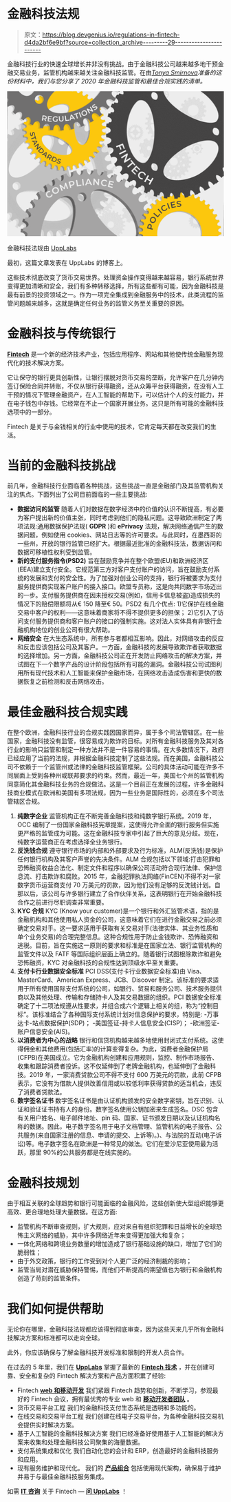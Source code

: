 # 金融科技法规

> 原文：<https://blog.devgenius.io/regulations-in-fintech-d4da2bf6e9bf?source=collection_archive---------29----------------------->

金融科技行业的快速全球增长并非没有挑战。由于金融科技公司越来越多地干预金融交易业务，监管机构越来越关注金融科技监管。在由[*Tonya Smirnova*](https://medium.com/u/975f64af3be6?source=post_page-----d4da2bf6e9bf--------------------------------)*准备的这份材料中，我们与您分享了 2020 年金融科技监管和最佳合规实践的清单。*

![](img/20c8334bf5e5005eedfd6ff3b32119cb.png)

金融科技法规由 [UppLabs](https://medium.com/u/66e1a7ad8027?source=post_page-----d4da2bf6e9bf--------------------------------)

最初，这篇文章发表在 UppLabs 的博客上。

这些技术彻底改变了货币交易世界。处理资金操作变得越来越容易，银行系统世界变得更加清晰和安全，我们有多种转移选择，所有这些都有可能，因为金融科技是最有前景的投资领域之一。作为一项完全集成到金融服务中的技术，此类流程的监管问题越来越多，这就是确定任何业务的监管义务至关重要的原因。

# 金融科技与传统银行

[**Fintech**](https://fintech.upplabs.com/) 是一个新的经济技术产业，包括应用程序、网站和其他使传统金融服务现代化的技术解决方案。

它让保守的银行更具创新性，让银行摆脱对货币交易的垄断，允许客户在几分钟内签订保险合同并转账，不仅从银行获得融资，还从众筹平台获得融资，在没有人工干预的情况下管理金融资产，在人工智能的帮助下，可以估计个人的支付能力，并在电子钱包中存钱。它经常在不止一个国家开展业务。这只是所有可能的金融科技选项中的一部分。

Fintech 是关于与金钱相关的行业中使用的技术，它肯定每天都在改变我们的生活。

# 当前的金融科技挑战

前几年，金融科技行业面临着各种挑战，这些挑战一直是金融部门及其监管机构关注的焦点。下面列出了公司目前面临的一些主要挑战:

*   **数据访问的监管**
    随着人们对数据在数字经济中的价值的认识不断提高，有必要为客户提出新的价值主张，同时考虑到他们的隐私问题。这导致欧洲制定了两项法规:通用数据保护法规( **GDPR** )和 **ePrivacy** 法规，解决网络通信产生的数据问题，例如使用 cookies、网站日志等的许可要求。与此同时，在墨西哥的一些州，开放的银行监管已经扩大。根据最近批准的金融科技法，数据访问和数据可移植性权利受到监管。
*   **新的支付服务指令(PSD2)** 旨在鼓励竞争并在整个欧盟(EU)和欧洲经济区(EEA)建立支付安全。它规范第三方对客户支付账户的访问，旨在鼓励支付系统的发展和支付的安全性。为了加强对创业公司的支持，银行将被要求为支付服务提供商实现客户账户的接入接口。欧盟专员称，这是向共同数字市场迈出的一步。支付服务提供商在因未授权交易(例如，信用卡信息被盗)造成损失的情况下的赔偿限额将从€ 150 降至€ 50。PSD2 有几个优点:
    1)它保护在线金融交易中客户的权利——这意味着商家将不得不提供更多的担保；
    2)它引入了访问支付服务提供商和客户账户的接口的强制实施。这对法人实体具有非银行金融机构地位的创业公司有很大帮助。
*   **网络安全**
    在大生态系统中，所有参与者都相互影响。因此，对网络攻击的反应和反击应该包括公司及其客户。一方面，金融科技的发展导致欺诈者获取数据的选择增加。另一方面，金融科技公司正在开发防止网络攻击的解决方案，并试图在下一个数字产品的设计阶段包括所有可能的漏洞。金融科技公司试图利用所有现代技术和人工智能来保护金融市场，在网络攻击造成伤害和更快的数据恢复之前检测和反击网络攻击。

# 最佳金融科技合规实践

在整个欧洲，金融科技行业的合规实践因国家而异，属于多个司法管辖区。在一些国家，金融科技没有监管，很容易成为欺诈的目标。对所有金融科技服务及其对各行业的影响只监管和制定一种方法并不是一件容易的事情。在大多数情况下，政府已经应用了当前的法规，并根据金融科技定制了这些法规。而在美国，金融科技公司不依赖于一个监管州或法律的金融科技监管框架。公司的具体活动可能在许多不同层面上受到各种州或联邦要求的约束。然而，最近一年，美国七个州的监管机构同意简化其金融科技业务的合规做法。这是一个目前正在发展的过程，许多金融科技商业模式在欧洲和美国有多项法规，因为一些业务是国际性的，必须在多个司法管辖区合规。

1.  **纯数字企业**
    监管机构正在不断完善金融科技和纯数字银行系统。2019 年，OCC 编制了一份国家金融科技宪章提案，这使得允许全面的银行服务但实施更严格的监管成为可能。这在金融科技专家中引起了巨大的意见分歧。现在，纯数字运营商正在考虑选择全业务银行。
2.  **反洗钱合规**
    遵守银行市场的内部和外部要求及行为标准，ALM(反洗钱)是保护任何银行机构及其客户声誉的先决条件。ALM 合规包括以下领域:打击犯罪和恐怖融资收益合法化、制定文件和程序以确保公司活动符合现行法律、保护信息流、打击欺诈和腐败。2015 年，金融犯罪执法网络(FinCEN)不得不对一家数字货币运营商支付 70 万美元的罚款，因为他们没有足够的反洗钱计划。自那以后，该公司与许多银行建立了合作伙伴关系，这表明银行在开始金融科技合作之前进行尽职调查非常重要。
3.  **KYC 合规**
    KYC (Know your customer)是一个银行和外汇监管术语，指的是金融机构和其他使用私人资金的公司，这意味着它们在进行金融交易之前必须确定交易对手。这一要求适用于获取有关交易对手(法律实体、其业务性质和单个业务交易)的合理完整信息。这种合规性用于防止金钱欺诈、恐怖融资和逃税。目前，旨在实施这一原则的要求和标准是在国家立法、银行监管机构的监管文件以及 FATF 等国际组织层面上确立的。随着银行试图根除欺诈和避免恐怖融资，KYC 对金融科技的合规性达到顶级水平至关重要。
4.  **支付卡行业数据安全标准**
    PCI DSS(支付卡行业数据安全标准)由 Visa、MasterCard、American Express、JCB、Discover 制定。该标准的要求适用于所有使用国际支付系统的公司，如银行、贸易和服务公司、技术服务提供商以及其他处理、传输和存储持卡人及其交易数据的组织。PCI 数据安全标准确定了十二项法规遵从性要求，并组合成六个逻辑上相关的组，称为“控制目标”。该标准结合了各种国际支付系统计划对信息保护的要求，特别是:
    -万事达卡-站点数据保护(SDP)；
    -美国签证-持卡人信息安全(CISP)；
    -欧洲签证-账户信息安全(AIS)。
5.  **以消费者为中心的战略**
    银行和信贷机构越来越多地使用封闭式支付系统。这使得佣金和其他费用(包括汇率)的计算变得复杂。为此，消费者金融保护局(CFPB)在美国成立。它为金融机构创建和应用规则，监控、制作市场报告、收集和跟踪消费者投诉。这不仅延伸到了老牌金融机构，也延伸到了金融科技。2019 年，一家消费贷款公司不得不支付 600 万美元的罚款，此前 CFPB 表示，它没有为借款人提供改善信用或以较低利率获得贷款的适当机会，违反了消费者贷款法。
6.  **数字签名证书**
    数字签名证书是由认证机构颁发的安全数字密钥，旨在识别、认证和验证证书持有人的身份。数字签名使用公钥加密来生成签名。DSC 包含有关用户姓名、电子邮件地址、pin 码、国家、证书颁发日期以及认证机构名称的数据。因此，电子数字签名用于电子文档管理、监管机构的电子报告、公共服务(来自国家注册的信息、申请的提交、上诉等)。)、与法院的互动(电子诉讼)等。电子数字签名在欧洲是一种常见的做法。它们在爱沙尼亚使用最为活跃，那里 90%的公共服务都是在线实施的。

# 金融科技规划

由于相互关联的全球趋势和银行可能面临的金融风险，这些创新使大型组织能够更高效、更合理地处理大量数据。在这方面:

*   监管机构不断审查规则，扩大规则，应对来自有组织犯罪和日益增长的全球恐怖主义网络的威胁，其中许多网络近年来变得更加强大和复杂；
*   一体化网络和跨境业务数量的增加造成了银行基础设施的缺口，增加了它们的脆弱性；
*   由于外交政策，银行的工作受到对个人更广泛的经济制裁的影响；
*   监管当局对潜在威胁保持警惕，而他们不断提高的期望值也为银行和金融机构创造了苛刻的监管条件。

# 我们如何提供帮助

无论你在哪里，金融科技法规都应该得到彻底审查，因为这些天来几乎所有金融科技解决方案和标准都可以走向全球。

此外，你应该确保与了解金融科技开发标准和限制的开发人员合作。

在过去的 5 年里，我们在 [**UppLabs**](https://upplabs.com/) 掌握了最新的 [**Fintech 技术**](https://upplabs.com/blog/best-fintech-development-tech-stack/) ，并在创建可靠、安全和复杂的 Fintech 解决方案和产品方面积累了经验:

*   Fintech [**web 和移动开发**](https://upplabs.com/services/web-and-mobile-app-development/) 我们紧跟 Fintech 趋势和创新，不断学习，参观最好的 Fintech 会议，拥有最优秀的专业 web 和 [**移动开发者团队**](https://upplabs.com/expertise/mobile-development/) 。
*   货币交易平台工程
    我们的金融科技支付生态系统是透明和多功能的。
*   在线交易和交易平台工程
    我们创建在线电子交易平台，为各种金融科技交易机会提供实时解决方案。
*   基于人工智能的金融科技解决方案
    我们已经准备好使用基于人工智能的解决方案来收集和处理金融科技公司聚集的海量数据。
*   支付系统集成和优化
    我们自动化您的会计和 ERP，创造最好的金融科技服务和应用。
*   现有服务维护和现代化。
    我们的 [**产品组合**](https://upplabs.com/portfolio/) 包括使用现代架构，确保易于维护并易于与最佳金融科技服务集成。

如需 [**IT 咨询**](https://itconsulting.upplabs.com/) 关于 Fintech — [**问 UppLabs**](https://upplabs.com/contacts/upplabs-calendly/) ！